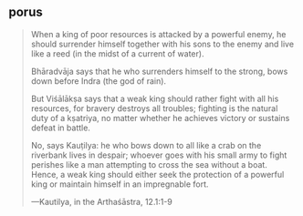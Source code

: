 ## porus
> When a king of poor resources is attacked by a powerful enemy, he should surrender himself together with his sons to the enemy and live like a reed (in the midst of a current of water).
> 
> Bhāradvāja says that he who surrenders himself to the strong, bows down before Indra (the god of rain).
> 
> But Viśālākṣa says that a weak king should rather fight with all his resources, for bravery destroys all troubles; fighting is the natural duty of a kṣatriya, no matter whether he achieves victory or sustains defeat in battle.
> 
> No, says Kauṭilya: he who bows down to all like a crab on the riverbank lives in despair; whoever goes with his small army to fight perishes like a man attempting to cross the sea without a boat. Hence, a weak king should either seek the protection of a powerful king or maintain himself in an impregnable fort.
> 
> —Kautilya, in the Arthaśāstra, 12.1:1-9